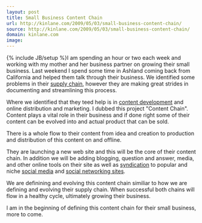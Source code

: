 ```yaml
---
layout: post
title: Small Business Content Chain
url: http://kinlane.com/2009/05/03/small-business-content-chain/
source: http://kinlane.com/2009/05/03/small-business-content-chain/
domain: kinlane.com
image: 
---
```

{% include JB/setup %}I am spending an hour or two each week and working with my mother and her business partner on growing their small business. Last weekend I spend some time in Ashland coming back from California and helped them talk through their business. We identified some problems in their <a class="zem_slink" title="Supply chain" rel="wikipedia" href="http://en.wikipedia.org/wiki/Supply_chain">supply chain</a>, however they are making great strides in documenting and streamlining this process.<p></p>
Where we identified that they teed help is in <a class="zem_slink" title="Content development (web)" rel="wikipedia" href="http://en.wikipedia.org/wiki/Content_development_%28web%29">content development</a> and online distribution and marketing. I dubbed this project "Content Chain". Content plays a vital role in their business and if done right some of their content can be evolved into and actual product that can be sold.<p></p>
There is a whole flow to their content from idea and creation to production and distribution of this content on and offline.<p></p>
They are launching a new web site and this will be the core of their content chain. In addition we will be adding blogging, question and answer, media, and other online tools on their site as well as <a class="zem_slink" title="Broadcast syndication" rel="wikipedia" href="http://en.wikipedia.org/wiki/Broadcast_syndication">syndication</a> to popular and niche <a class="zem_slink" title="Social media" rel="wikinvest" href="http://www.wikinvest.com/concept/Social_media">social media</a> and <a class="zem_slink" title="Social network service" rel="wikipedia" href="http://en.wikipedia.org/wiki/Social_network_service">social networking sites</a>.<p></p>
We are definining and evolving this content chain similiar to how we are defining and evolving their supply chain. When successful both chains will flow in a healthy cycle, ultimately growing their business.<p></p>
I am in the beginning of defining this content chain for their small business, more to come.
